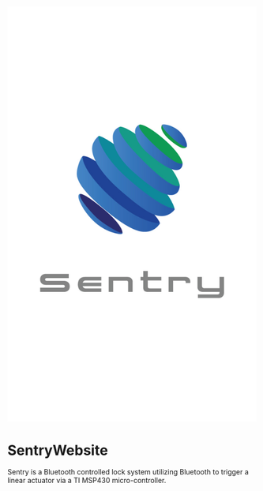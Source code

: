 ![Logo](https://github.com/adamberry/SentryWebsite/blob/master/style/images/java_app/logo_white.jpeg)

# SentryWebsite
Sentry is a Bluetooth controlled lock system utilizing Bluetooth to trigger a linear actuator via a TI MSP430 micro-controller.
